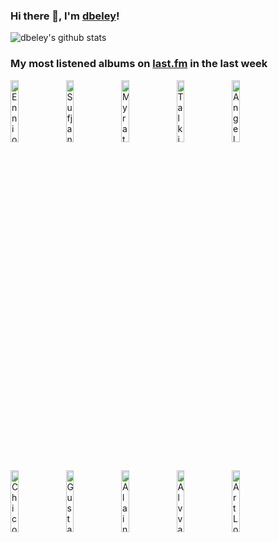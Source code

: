 ### Hi there 👋, I'm [dbeley](https://dbeley.ovh/en)!

![dbeley's github stats](https://github-readme-stats.vercel.app/api?username=dbeley)

### My most listened albums on [last.fm](https://www.last.fm/user/d_beley) in the last week

[<img src='https://lastfm.freetls.fastly.net/i/u/300x300/c0933a18a88248aaa1a1e27d2584b6c8.png' width='16%' height='16%' alt='Ennio Morricone - Il buono, il brutto, il cattivo'>](https://www.last.fm/music/ennio%2bmorricone/il%2bbuono%252c%2bil%2bbrutto%252c%2bil%2bcattivo)&nbsp;
[<img src='https://lastfm.freetls.fastly.net/i/u/300x300/a4dfd7aae7ca0419edcade2414ecfafc.jpg' width='16%' height='16%' alt='Sufjan Stevens - The Age of Adz'>](https://www.last.fm/music/sufjan%2bstevens/the%2bage%2bof%2badz)&nbsp;
[<img src='https://lastfm.freetls.fastly.net/i/u/300x300/44ccb39cf4f52accc8cbba00caab300c.jpg' width='16%' height='16%' alt='Myrath - Desert Call'>](https://www.last.fm/music/myrath/desert%2bcall)&nbsp;
[<img src='https://lastfm.freetls.fastly.net/i/u/300x300/e3d95ddef6f60080e68028629a8eb154.png' width='16%' height='16%' alt='Talking Heads - Fear of Music'>](https://www.last.fm/music/talking%2bheads/fear%2bof%2bmusic)&nbsp;
[<img src='https://lastfm.freetls.fastly.net/i/u/300x300/01b9efa56e314f438590e0254b847c81.jpg' width='16%' height='16%' alt='Angel Olsen - Strange Cacti'>](https://www.last.fm/music/angel%2bolsen/strange%2bcacti)&nbsp;
<br>
[<img src='https://lastfm.freetls.fastly.net/i/u/300x300/cebd7f6977ab45ddbbc08dc973c765e9.jpg' width='16%' height='16%' alt='Chico Buarque - Chico Buarque de Hollanda, Volume 2'>](https://www.last.fm/music/chico%2bbuarque/chico%2bbuarque%2bde%2bhollanda%252c%2bvolume%2b2)&nbsp;
[<img src='https://lastfm.freetls.fastly.net/i/u/300x300/e2bb6976a7c16ca2dee811b4644b5f88.jpg' width='16%' height='16%' alt='Gustavo Cerati - Amor Amarillo'>](https://www.last.fm/music/gustavo%2bcerati/amor%2bamarillo)&nbsp;
[<img src='https://lastfm.freetls.fastly.net/i/u/300x300/92d090fd37cb4710939f6909397c844e.png' width='16%' height='16%' alt='Alain Bashung - Fantaisie Militaire'>](https://www.last.fm/music/alain%2bbashung/fantaisie%2bmilitaire)&nbsp;
[<img src='https://lastfm.freetls.fastly.net/i/u/300x300/e41b308ca8a94f72e26a79320a3bf313.jpg' width='16%' height='16%' alt='Alvvays - Blue Rev'>](https://www.last.fm/music/alvvays/blue%2brev)&nbsp;
[<img src='https://lastfm.freetls.fastly.net/i/u/300x300/7915c15715bece6f079e9bd6b6636bbc.jpg' width='16%' height='16%' alt='Art Lown - Piper Oz the Hound'>](https://www.last.fm/music/art%2blown/piper%2boz%2bthe%2bhound)&nbsp;
<br>
